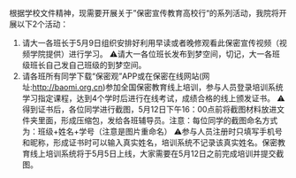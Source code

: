 根据学校文件精神，现需要开展关于”保密宣传教育高校行“的系列活动，我院将开展以下2个活动：
1. 请大一各班长于5月9日组织安排好利用早读或者晚修观看此保密宣传视频（视频学院提供）进行学习。
⚠请大一各位班长发布到梦空间，切记，大一各班级班长自己发自己班级的到梦空间。
2. 请各班所有同学下载“保密观”APP或在保密在线网站(网址:http://baomi.org.cn)参加全国保密教育线上培训，参与人员登录培训系统学习指定课程，达到4个学时后进行在线考试，成绩合格的线上颁发证书。
⚠得到证书后，各位同学进行截图，5月12日下午16：00点前将截图材料放进文件夹里面，形成压缩包，发给各班辅导员。注意：每位同学的截图命名方式为：班级+姓名+学号（注意是图片重命名）
⚠参与人员注册时只填写手机号和昵称，形成证书时可以输入真实姓名，培训系统不记录该真实姓名。保密教育线上培训系统将于5月5日上线，大家需要在5月12日之前完成培训并提交截图。
